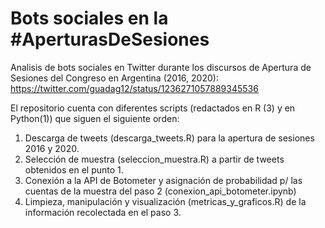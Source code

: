 # Bots sociales en la #AperturasDeSesiones #
Analisis de bots sociales en Twitter durante los discursos de Apertura de Sesiones del Congreso en Argentina (2016, 2020): https://twitter.com/guadag12/status/1236271057889345536

El repositorio cuenta con diferentes scripts (redactados en R (3) y en Python(1)) que siguen el siguiente orden:
1. Descarga de tweets (descarga_tweets.R) para la apertura de sesiones 2016 y 2020.
2. Selección de muestra (seleccion_muestra.R) a partir de tweets obtenidos en el punto 1.
3. Conexión a la API de Botometer y asignación de probabilidad p/ las cuentas de la muestra del paso 2 (conexion_api_botometer.ipynb)
4. Limpieza, manipulación y visualización (metricas_y_graficos.R) de la información recolectada en el paso 3.
